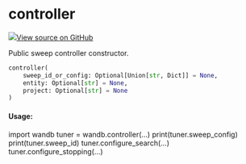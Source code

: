 # controller



[![](https://www.tensorflow.org/images/GitHub-Mark-32px.png)View source on GitHub](https://www.github.com/wandb/client/tree/v0.12.8/wandb/sdk/wandb_sweep.py#L112-L133)



Public sweep controller constructor.

```python
controller(
    sweep_id_or_config: Optional[Union[str, Dict]] = None,
    entity: Optional[str] = None,
    project: Optional[str] = None
)
```





#### Usage:

import wandb
tuner = wandb.controller(...)
print(tuner.sweep_config)
print(tuner.sweep_id)
tuner.configure_search(...)
tuner.configure_stopping(...)
